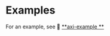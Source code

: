 # Examples

For an example, see 🔗 [**axi-example
**](https://github.com/radstevee/axi/tree/master/example)
